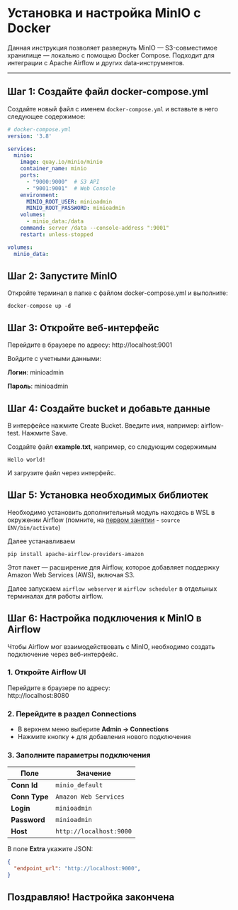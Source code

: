 # Установка и настройка MinIO с Docker

Данная инструкция позволяет развернуть MinIO — S3-совместимое хранилище — локально с помощью Docker Compose. Подходит для интеграции с Apache Airflow и других data-инструментов.

---

## Шаг 1: Создайте файл docker-compose.yml

Создайте новый файл с именем `docker-compose.yml` и вставьте в него следующее содержимое:

```yaml
# docker-compose.yml
version: '3.8'

services:
  minio:
    image: quay.io/minio/minio
    container_name: minio
    ports:
      - "9000:9000"  # S3 API
      - "9001:9001"  # Web Console
    environment:
      MINIO_ROOT_USER: minioadmin
      MINIO_ROOT_PASSWORD: minioadmin
    volumes:
      - minio_data:/data
    command: server /data --console-address ":9001"
    restart: unless-stopped

volumes:
  minio_data:
```

## Шаг 2: Запустите MinIO
Откройте терминал в папке с файлом docker-compose.yml и выполните:
```
docker-compose up -d
```

## Шаг 3: Откройте веб-интерфейс
Перейдите в браузере по адресу: http://localhost:9001

Войдите с учетными данными:


__Логин__: minioadmin

__Пароль__: minioadmin

## Шаг 4: Создайте bucket и добавьте данные
В интерфейсе нажмите Create Bucket.
Введите имя, например: airflow-test.
Нажмите Save.

Создайте файл __example.txt__, например, со следующим содержимым

```
Hello world!
```

И загрузите файл через интерфейс.

## Шаг 5: Установка необходимых библиотек

Необходимо установить дополнительный модуль находясь в WSL в окружении Airflow (помните, на [первом занятии](https://github.com/MaratNotes/marat_notes/tree/master/how_data_works-practice_cases/airflow_wsl) - 
`source ENV/bin/activate`)

Далее устанавливаем

```
pip install apache-airflow-providers-amazon
```

Этот пакет — расширение для Airflow, которое добавляет поддержку Amazon Web Services (AWS), включая S3.

Далее запускаем `airflow webserver` и `airflow scheduler` в отдельных терминалах для работы airflow.

## Шаг 6: Настройка подключения к MinIO в Airflow

Чтобы Airflow мог взаимодействовать с MinIO, необходимо создать подключение через веб-интерфейс.

### 1. Откройте Airflow UI
Перейдите в браузере по адресу:  
http://localhost:8080

### 2. Перейдите в раздел Connections
- В верхнем меню выберите **Admin → Connections**
- Нажмите кнопку **+** для добавления нового подключения

### 3. Заполните параметры подключения

| Поле | Значение |
|------|--------|
| **Conn Id** | `minio_default` |
| **Conn Type** | `Amazon Web Services` |
| **Login** | `minioadmin` |
| **Password** | `minioadmin` |
| **Host** | `http://localhost:9000` |

В поле **Extra** укажите JSON:
```json
{
  "endpoint_url": "http://localhost:9000",
}
```

## Поздравляю! Настройка закончена
